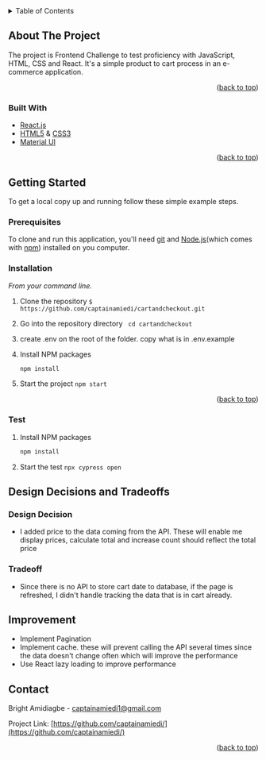 <!-- TABLE OF CONTENTS -->
<details>
  <summary>Table of Contents</summary>
  <ol>
    <li>
      <a href="#about-the-project">About The Project</a>
      <ul>
        <li><a href="#built-with">Built With</a></li>
      </ul>
    </li>
    <li>
      <a href="#getting-started">Getting Started</a>
      <ul>
        <li><a href="#prerequisites">Prerequisites</a></li>
        <li><a href="#installation">Installation</a></li>
        <li><a href="#installation">Test</a></li>
      </ul>
    </li>
    <li><a href="#usage">Design Decision and Trade offs</a><li>
    <li><a href="#usage">Improvement</a><li>
    <li><a href="#contact">Contact</a></li>
  </ol>
</details>

<!-- ABOUT THE PROJECT -->
## About The Project

The project is Frontend Challenge to test proficiency with JavaScript, HTML, CSS and React. It's a simple product to cart process in an e-commerce application.

<p align="right">(<a href="#readme-top">back to top</a>)</p>

### Built With

* [React.js](https://github.com/facebook/create-react-app)
* [HTML5](https://developer.mozilla.org/en-US/docs/Web/Guide/HTML/HTML5) & [CSS3](https://developer.mozilla.org/en-US/docs/Web/CSS/CSS3)
* [Material UI](https://mui.com/material-ui/getting-started/overview/)

<p align="right">(<a href="#readme-top">back to top</a>)</p>

<!-- GETTING STARTED -->
## Getting Started

To get a local copy up and running follow these simple example steps.

### Prerequisites

To clone and run this application, you'll need [git](https://git-scm.com/downloads) and [Node.js](https://nodejs.org/en/download/)(which comes with [npm](https://www.npmjs.com/)) installed on you computer.

### Installation

_From your command line._

1. Clone the repository
    ``` $ https://github.com/captainamiedi/cartandcheckout.git ```

2. Go into the repository directory
   ``` cd cartandcheckout```

3. create .env on the root of the folder. copy what is in .env.example

3. Install NPM packages
   ```sh
   npm install
   ```
4. Start the project
   ``` npm start ```

<p align="right">(<a href="#readme-top">back to top</a>)</p>

<!-- Run Test -->
### Test
1. Install NPM packages
   ```sh
   npm install
   ```
2. Start the test
    ``` npx cypress open ```

<!-- Design Decisions and TradeOffs -->

## Design Decisions and Tradeoffs

### Design Decision
- I added price to the data coming from the API. These will enable me display prices, calculate total and increase count should reflect the total price

### Tradeoff
- Since there is no API to store cart date to database, if the page is refreshed, I didn't handle tracking the data that is in cart already.

<!-- Improvement -->
## Improvement
- Implement Pagination
- Implement cache. these will prevent calling the API several times since the data doesn't change often which will improve the performance
- Use React lazy loading to improve performance


<!-- CONTACT -->
## Contact

Bright Amidiagbe - captainamiedi1@gmail.com

Project Link: [https://github.com/captainamiedi/](https://github.com/captainamiedi/)

<p align="right">(<a href="#readme-top">back to top</a>)</p>
